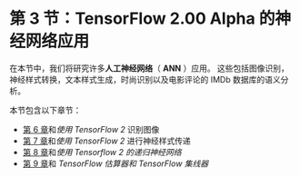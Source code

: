 # 第 3 节：TensorFlow 2.00 Alpha 的神经网络应用

在本节中，我们将研究许多**人工神经网络**（ **ANN** ）应用。 这些包括图像识别，神经样式转换，文本样式生成，时尚识别以及电影评论的 IMDb 数据库的语义分析。

本节包含以下章节：

*   [第 6 章](../Text/06.html)和*使用 TensorFlow 2* 识别图像
*   [第 7 章](../Text/07.html)和*使用 TensorFlow 2* 进行神经样式传递
*   [第 8 章](../Text/08.html)和*使用 Tensorflow 2 的递归神经网络*
*   [第 9 章](../Text/09.html)和 *TensorFlow 估算器和 TensorFlow 集线器*